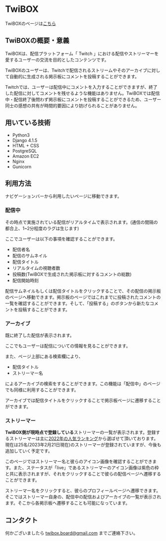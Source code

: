 # TwiBOX
TwiBOXのページは[こちら](https://twibox-board.com)

## TwiBOXの概要・意義
TwiBOXは、配信プラットフォーム「 Twitch 」における配信やストリーマーを愛するユーザーの交流を目的としたコンテンツです。

TwiBOXのユーザーは、Twitchで配信されるストリームやそのアーカイブに対して自動的に生成される掲示板にコメントを投稿することができます。

Twitchでは、ユーザーは配信中にコメントを入力することができますが、終了した配信に対してコメントを残せるような機能はありません。TwiBOXでは配信中・配信終了後問わず掲示板にコメントを投稿することができるため、ユーザー同士の感想の共有が時間的要因により妨げられることがありません。

## 用いている技術
- Python3
- Django 4.1.5
- HTML + CSS
- PostgreSQL
- Amazon EC2
- Nginx
- Gunicorn

## 利用方法
ナビゲーションバーから利用したいページに移動できます。

### 配信中
その時点で実施されている配信がリアルタイムで表示されます。(通信の間隔の都合上、1~2分程度のラグは生じます)

ここでユーザーは以下の事項を確認することができます。

- 配信者名
- 配信のサムネイル
- 配信タイトル
- リアルタイムの視聴者数
- 投稿数(TwiBOXで生成された掲示板に対するコメントの総数)
- 配信開始時刻

配信サムネイルもしくは配信タイトルをクリックすることで、その配信の掲示板のページへ移動できます。掲示板のページではこれまでに投稿されたコメントの一覧を確認することができます。そして、「投稿する」のボタンから新たなコメントを投稿することができます。

### アーカイブ
既に終了した配信が表示されます。

ここでもユーザーは配信についての情報を見ることができます。

また、ページ上部にある検索欄により、

- 配信タイトル
- ストリーマー名

によるアーカイブの検索をすることができます。この機能は「配信中」のページでも同様に利用することができます。

アーカイブでは配信タイトルをクリックすることで掲示板ページに遷移することができます。

### ストリーマー
**TwiBOX側が現時点で登録している**ストリーマーの一覧が表示されます。登録するストリーマーは主に[2022年の人気ランキング](https://gamefavo.com/news/gamer/twitch-most-streamer-2022/)から選ばせて頂いております。現在は25名(2023年2月21日現在)のストリーマーが登録されていますが、今後も追加していく予定です。

このページではストリーマー名と彼らのアイコン画像を確認することができます。また、ステータスが「live」であるストリーマーのアイコン画像は紫色の枠と共に表示されますが、それをクリックすることで彼らの配信ページへ遷移することができます。

ストリーマー名をクリックすると、彼らのプロフィールページへ遷移できます。そこではストリーマー自身の、配信中の配信およびアーカイブの一覧が表示されます。そこから各掲示板へ遷移することも可能になっています。

## コンタクト
何かございましたら twibox.board@gmail.com までご連絡下さい。